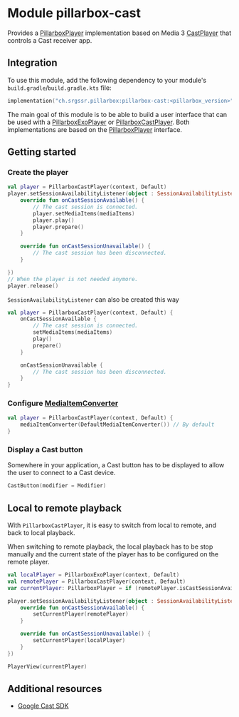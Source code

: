 # Module pillarbox-cast

Provides a [PillarboxPlayer][ch.srgssr.pillarbox.player.PillarboxPlayer] implementation based on Media 3 [CastPlayer][androidx.media3.cast.CastPlayer] that controls a Cast receiver 
app.

## Integration

To use this module, add the following dependency to your module's `build.gradle`/`build.gradle.kts` file:

```kotlin
implementation("ch.srgssr.pillarbox:pillarbox-cast:<pillarbox_version>")
```

The main goal of this module is to be able to build a user interface that can be used with a [PillarboxExoPlayer][ch.srgssr.pillarbox.player.PillarboxExoPlayer] or [PillarboxCastPlayer][ch.srgssr.pillarbox.cast.PillarboxCastPlayer]. Both
implementations are based on the [PillarboxPlayer][ch.srgssr.pillarbox.player.PillarboxPlayer] interface.

## Getting started

### Create the player

```kotlin
val player = PillarboxCastPlayer(context, Default)
player.setSessionAvailabilityListener(object : SessionAvailabilityListener {
    override fun onCastSessionAvailable() {
        // The cast session is connected.
        player.setMediaItems(mediaItems)
        player.play()
        player.prepare()
    }

    override fun onCastSessionUnavailable() {
        // The cast session has been disconnected.
    }

})
// When the player is not needed anymore.
player.release()
```
`SessionAvailabilityListener` can also be created this way

```kotlin
val player = PillarboxCastPlayer(context, Default) {
    onCastSessionAvailable {
        // The cast session is connected.
        setMediaItems(mediaItems)
        play()
        prepare()
    }

    onCastSessionUnavailable {
        // The cast session has been disconnected.
    }
}
```

### Configure [MediaItemConverter][androidx.media3.cast.MediaItemConverter]

```kotlin
val player = PillarboxCastPlayer(context, Default) {
    mediaItemConverter(DefaultMediaItemConverter()) // By default
}
```

### Display a Cast button

Somewhere in your application, a Cast button has to be displayed to allow the user to connect to a Cast device.

```kotlin
CastButton(modifier = Modifier)
```

## Local to remote playback

With `PillarboxCastPlayer`, it is easy to switch from local to remote, and back to local playback.

When switching to remote playback, the local playback has to be stop manually and the current state of the player has to be configured on the 
remote player.

```kotlin
val localPlayer = PillarboxExoPlayer(context, Default)
val remotePlayer = PillarboxCastPlayer(context, Default)
var currentPlayer: PillarboxPlayer = if (remotePlayer.isCastSessionAvailable()) remotePlayer else localPlayer

player.setSessionAvailabilityListener(object : SessionAvailabilityListener {
    override fun onCastSessionAvailable() {
        setCurrentPlayer(remotePlayer)
    }

    override fun onCastSessionUnavailable() {
        setCurrentPlayer(localPlayer)
    }
})

PlayerView(currentPlayer)
```

## Additional resources

- [Google Cast SDK](https://developers.google.com/cast/docs/android_sender)

[ch.srgssr.pillarbox.player.PillarboxPlayer]: https://android.pillarbox.ch/api/pillarbox-player/ch.srgssr.pillarbox.player/-pillarbox-player/index.html
[ch.srgssr.pillarbox.player.PillarboxExoPlayer]: https://android.pillarbox.ch/api/pillarbox-player/ch.srgssr.pillarbox.player/-pillarbox-exo-player.html
[ch.srgssr.pillarbox.cast.PillarboxCastPlayer]: https://android.pillarbox.ch/api/ch.srgssr.pillarbox.cast/-pillarbox-cast-player/index.html
[androidx.media3.cast.CastPlayer]: https://developer.android.com/reference/androidx/media3/cast/CastPlayer
[androidx.media3.cast.MediaItemConverter]: https://developer.android.com/reference/androidx/media3/cast/MediaItemConverter
